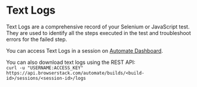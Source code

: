 # Text Logs #

Text Logs are a comprehensive record of your Selenium or JavaScript test. They are used to identify all the steps executed in the test and troubleshoot errors for the failed step.

You can access Text Logs in a session on [Automate Dashboard](https://automate.browserstack.com).

You can also download text logs using the REST API:<br/>
```curl -u "USERNAME:ACCESS_KEY" https://api.browserstack.com/automate/builds/<build-id>/sessions/<session-id>/logs```